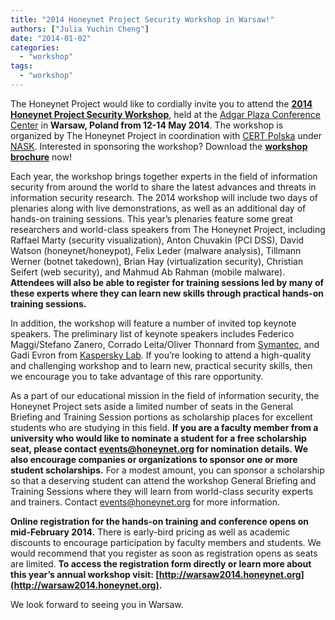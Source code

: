 ```yaml
---
title: "2014 Honeynet Project Security Workshop in Warsaw!"
authors: ["Julia Yuchin Cheng"]
date: "2014-01-02"
categories: 
  - "workshop"
tags: 
  - "workshop"
---
```

The Honeynet Project would like to cordially invite you to attend the **[2014 Honeynet Project Security Workshop](http://warsaw2014.honeynet.org)**, held at the [Adgar Plaza Conference Center](http://en.adgarplaza.pl) in **Warsaw, Poland from 12-14 May 2014**. The workshop is organized by The Honeynet Project in coordination with [CERT Polska](http://www.cert.pl) under [NASK](http://www.nask.pl/). Interested in sponsoring the workshop? Download the **[workshop brochure](http://warsaw2014.honeynet.org/images/sponsorshipdoc.pdf)** now!

Each year, the workshop brings together experts in the field of information security from around the world to share the latest advances and threats in information security research. The 2014 workshop will include two days of plenaries along with live demonstrations, as well as an additional day of hands-on training sessions. This year’s plenaries feature some great researchers and world-class speakers from The Honeynet Project, including Raffael Marty (security visualization), Anton Chuvakin (PCI DSS), David Watson (honeynet/honeypot), Felix Leder (malware analysis), Tillmann Werner (botnet takedown), Brian Hay (virtualization security), Christian Seifert (web security), and Mahmud Ab Rahman (mobile malware). **Attendees will also be able to register for training sessions led by many of these experts where they can learn new skills through practical hands-on training sessions.**

In addition, the workshop will feature a number of invited top keynote speakers. The preliminary list of keynote speakers includes Federico Maggi/Stefano Zanero, Corrado Leita/Oliver Thonnard from [Symantec](http://www.symantec.com/about/profile/researchlabs.jsp), and Gadi Evron from [Kaspersky Lab](http://www.kaspersky.com). If you’re looking to attend a high-quality and challenging workshop and to learn new, practical security skills, then we encourage you to take advantage of this rare opportunity. 

As a part of our educational mission in the field of information security, the Honeynet Project sets aside a limited number of seats in the General Briefing and Training Session portions as scholarship places for excellent students who are studying in this field. **If you are a faculty member from a university who would like to nominate a student for a free scholarship seat, please contact [events@honeynet.org](mailto:events@honeynet.org) for nomination details. We also encourage companies or organizations to sponsor one or more student scholarships.** For a modest amount, you can sponsor a scholarship so that a deserving student can attend the workshop General Briefing and Training Sessions where they will learn from world-class security experts and trainers. Contact [events@honeynet.org](mailto:events@honeynet.org) for more information.  

**Online registration for the hands-on training and conference opens on mid-February 2014.** There is early-bird pricing as well as academic discounts to encourage participation by faculty members and students. We would recommend that you register as soon as registration opens as seats are limited. **To access the registration form directly or learn more about this year’s annual workshop visit: [http://warsaw2014.honeynet.org](http://warsaw2014.honeynet.org).**  
  
We look forward to seeing you in Warsaw.  
